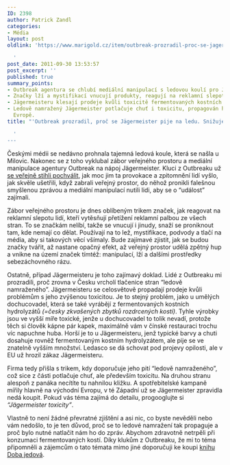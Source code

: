 ```yaml
---
ID: 2398
author: Patrick Zandl
categories:
- Média
layout: post
oldlink: 'https://www.marigold.cz/item/outbreak-prozradil-proc-se-jagermeister-pije-na-ledu-snizuje-to-jeho-toxicitu

  '
post_date: 2011-09-30 13:53:57
post_excerpt: ''
published: true
summary_points:
- Outbreak agentura se chlubí mediální manipulací s ledovou koulí pro Jägermeister.
- Značky lží a mystifikací vnucují produkty, reagují na reklamní slepotu.
- Jägermeisteru klesají prodeje kvůli toxicitě fermentovaných kostních hydrolyzátů.
- Ledově namražený Jägermeister potlačuje chuť i toxicitu, propagován hlavně ve východní
  Evropě.
title: "'Outbreak prozradil, proč se Jägermeister pije na ledu. Snižuje to jeho toxicitu."

  '
---
```


Českými médii se nedávno prohnala tajemná ledová koule, která se našla u Milovic. Nakonec se z toho vyklubal zábor veřejného prostoru a mediální manipulace agentury Outbreak na nápoj Jägermeister. Kluci z Outbreaku už <a href="http://www.mediar.cz/jak-ledova-koule-z-milovic-pronikla-do-zprav-novy-i-primy-a-zpropagovala-jagermeister/">se veřejně stihli pochválit</a>, jak moc jim ta provokace a zpitomnění lidí vyšlo, jak skvěle ušetřili, když zabrali veřejný prostor, do něhož pronikli falešnou smyšlenou zprávou a mediální manipulací nutili lidi, aby se o “událost” zajímali. 


Zábor veřejného prostoru je dnes oblíbeným trikem značek, jak reagovat na reklamní slepotu lidí, kteří vytěsňují přetížení reklamní palbou ze všech stran. To se značkám nelíbí, takže se vnucují i jinudy, snaží se proniknout tam, kde nemají co dělat. Používají na to lež, mystifikace, podvody a tlačí na média, aby si takových věcí všímaly. Bude zajímavé zjistit, jak se budou značky tvářit, až nastane opačný efekt, až veřejný prostor udělá zpětný hup a vnikne na území značek tímtéž: manipulací, lží a dalšími prostředky sebezáchovného rázu. 

Ostatně, případ Jägermeisteru je toho zajímavý doklad. Lidé z Outbreaku mi prozradili, proč zrovna v Česku vrcholí tlačenice stran “ledově namraženého”. Jägermeisteru se celosvětově propadají prodeje kvůli problémům s jeho zvýšenou toxicitou. Je to stejný problém, jako u umělých dochucovadel, která se také vyrábějí z fermentovaných kostních hydrolyzátů <em>(=česky zkvašených zbytků rozdrcených kostí)</em>. Tyhle výrobky jsou ve vyšší míře toxické, jenže u dochucovadel to tolik nevadí, protože těch si člověk kápne pár kapek, maximálně vám v čínské restauraci trochu víc napuchne huba. Horší je to u Jägermeisteru, jenž typické barvy a chuti dosahuje rovněž fermentovaným kostním hydrolyzátem, ale pije se ve znatelně vyšším množství. Ledasco se dá schovat pod projevy opilosti, ale v EU už hrozil zákaz Jägermeisteru. 

Firma tedy přišla s trikem, kdy doporučuje jeho pití “ledově namraženého”, což sice z části potlačuje chuť, ale především toxicitu. Na druhou stranu alespoň z panáka necítíte tu nahnilou kližku. A spotřebitelské kampaně mířily hlavně na východní Evropu, v té Západní už se Jägermeister zpravidla nedá koupit. Pokud vás téma zajímá do detailu, progooglujte si <em>“Jägermeister toxicity”</em>.

Vlastně to není žádné převratné zjištění a asi nic, co byste nevěděli nebo vám nedošlo, to je ten důvod, proč se to ledové namražení tak propaguje a proč bylo nutné natlačit nám ho do zpráv. Abychom zdravotně netrpěli při konzumaci fermentovaných kostí. Díky klukům z Outbreaku, že mi to téma připomněli a zájemcům o tato témata mimo jiné doporučuji ke koupi <a href="http://knihy.abz.cz/prodej/doba-jedova">knihu Doba jedová</a>.